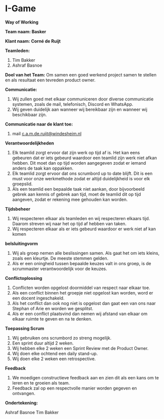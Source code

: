 # I-Game
**Way of Working**

**Team naam: Basker**

**Klant naam: Corné de Ruijt**

**Teamleden:**
1. Tim Bakker
2. Ashraf Basnoe

**Doel van het Team:**
Om samen een goed werkend project samen te stellen en als resultaat een tevreden product owner.

**Communicatie:**
1. Wij zullen goed met elkaar communiceren door diverse communicatie systemen, zoals de mail, telefonisch, Discord en WhatsApp.
2. Wij geven duidelijk aan wanneer wij bereikbaar zijn en wanneer wij beschikbaar zijn.

**Communicatie naar de klant toe:**
1. mail
    c.a.m.de.ruijt@windesheim.nl

**Verantwoordelijkheden**
1. Elk teamlid zorgt ervoor dat zijn werk op tijd af is. Het kan eens gebeuren dat er iets gebeurd waardoor een teamlid zijn werk niet afkan hebben. Dit moet dan op tijd worden aangegeven zodat er iemand anders de taak kan oppakken.
2. Elk teamlid zorgt ervoor dat ons scrumbord up to date blijft. Dit is een must voor onze werkmethode zodat er altijd duidelijkheid is voor elk groepslid.
3. Als een teamlid een bepaalde taak niet aankan, door bijvoorbeeld gebrek aan kennis of gebrek aan tijd, moet de teamlid dit op tijd aangeven, zodat er rekening mee gehouden kan worden.

**Tijdsbeheer**
1. Wij respecteren elkaar als teamleden en wij respecteren elkaars tijd. Daarom streven wij naar het op tijd af hebben van taken.
2. Wij respecteren elkaar als er iets gebeurd waardoor er werk niet af kan komen

**belsluitingvorm**
1. Wij als groep nemen alle beslissingen samen. Als gaat het om iets kleins, zoals een kleurtje. De meeste stemmen gelden.
2. Als er een oningheid tussen bepaalde keuzes valt in ons groep, is de scrummaster verantwoordelijk voor de keuzes.

**Conflictoplossing**
1. Conflicten worden opgelost doormiddel van respect naar elkaar toe.
2. Als een conflict binnen het groepje niet opgelost kan worden, word er een docent ingeschakeld.
3. Als het conflict dan ook nog niet is opgelost dan gaat een van ons naar Stephan of Arie en worden we gesplitst.
4. Als er een conflict plaatsvind dan nemen wij afstand van elkaar om elkaar ruimte te geven en na te denken.

**Toepassing Scrum**
1. Wij gebruiken ons scrumbord zo streng mogelijk.
2. Een sprint duur altijd 2 weken.
3. Wij hebben elke 2 weken een Sprint Review met de Product Owner.
4. Wij doen elke ochtend een daily stand-up.
5. Wij doen elke 2 weken een retrospective.

**Feedback**
1. We moedigen constructieve feedback aan en zien dit als een kans om te leren en te groeien als team.
2. Feedback zal op een respectvolle manier worden gegeven en ontvangen.

**Ondertekening:**

Ashraf Basnoe
Tim Bakker
